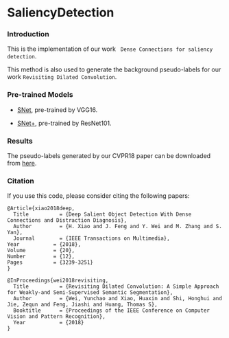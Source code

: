 # SaliencyDetection
### Introduction

This is the implementation of our work ` Dense Connections for saliency detection`.

This method is also used to generate the background pseudo-labels for our work `Revisiting Dilated Convolution`.

### Pre-trained Models
- [SNet](https://drive.google.com/open?id=16tT2FjFQFpAL7hXqbY5M30Jv6sZA3VJX), pre-trained by VGG16.

- [SNet+](https://drive.google.com/open?id=1MeIgLB1TKk9dYLEwdmaqtD6vhsLlXXU4), pre-trained by ResNet101.

### Results
The pseudo-labels generated by our CVPR18 paper can be downloaded from [here](https://drive.google.com/file/d/19t-Vz0Z2KqhIU47e5B3_JqCemvtJOeSp/view).

### Citation
If you use this code, please consider citing the following papers:

	@Article{xiao2018deep,
	  Title          = {Deep Salient Object Detection With Dense Connections and Distraction Diagnosis},
	  Author         = {H. Xiao and J. Feng and Y. Wei and M. Zhang and S. Yan},
	  Journal        = {IEEE Transactions on Multimedia},
    Year           = {2018},
    Volume         = {20},
    Number         = {12}, 
    Pages          = {3239-3251}
	}

	@InProceedings{wei2018revisiting,
	  Title          = {Revisiting Dilated Convolution: A Simple Approach for Weakly-and Semi-Supervised Semantic Segmentation},
	  Author         = {Wei, Yunchao and Xiao, Huaxin and Shi, Honghui and Jie, Zequn and Feng, Jiashi and Huang, Thomas S},
	  Booktitle      = {Proceedings of the IEEE Conference on Computer Vision and Pattern Recognition},
	  Year           = {2018}
	}
